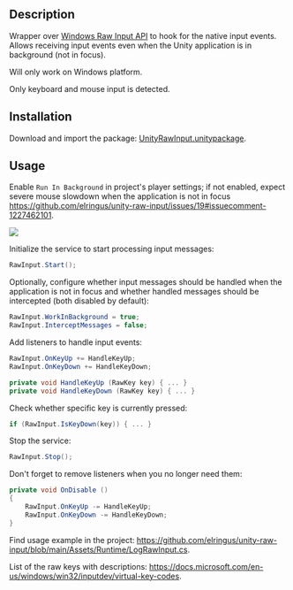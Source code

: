 ## Description

Wrapper over [Windows Raw Input API](https://msdn.microsoft.com/en-us/library/windows/desktop/ms645536(v=vs.85).aspx) to hook for the native input events. Allows receiving input events even when the Unity application is in background (not in focus).

Will only work on Windows platform.

Only keyboard and mouse input is detected.

## Installation

Download and import the package: [UnityRawInput.unitypackage](https://github.com/elringus/unity-raw-input/raw/main/UnityRawInput.unitypackage).

## Usage

Enable `Run In Background` in project's player settings; if not enabled, expect severe mouse slowdown when the application is not in focus https://github.com/elringus/unity-raw-input/issues/19#issuecomment-1227462101.

![](https://i.gyazo.com/9737f66dafa9c705601521b82f40fc5a.png)

Initialize the service to start processing input messages:

```csharp
RawInput.Start();
```

Optionally, configure whether input messages should be handled when the application is not in focus and whether handled messages should be intercepted (both disabled by default):

```csharp
RawInput.WorkInBackground = true;
RawInput.InterceptMessages = false;
```

Add listeners to handle input events:

```csharp
RawInput.OnKeyUp += HandleKeyUp;
RawInput.OnKeyDown += HandleKeyDown;

private void HandleKeyUp (RawKey key) { ... }
private void HandleKeyDown (RawKey key) { ... }
```

Check whether specific key is currently pressed:

```csharp
if (RawInput.IsKeyDown(key)) { ... }
```

Stop the service:

```csharp
RawInput.Stop();
```

Don't forget to remove listeners when you no longer need them:

```csharp
private void OnDisable ()
{
    RawInput.OnKeyUp -= HandleKeyUp;
    RawInput.OnKeyDown -= HandleKeyDown;
}
```

Find usage example in the project: https://github.com/elringus/unity-raw-input/blob/main/Assets/Runtime/LogRawInput.cs.

List of the raw keys with descriptions: https://docs.microsoft.com/en-us/windows/win32/inputdev/virtual-key-codes.
